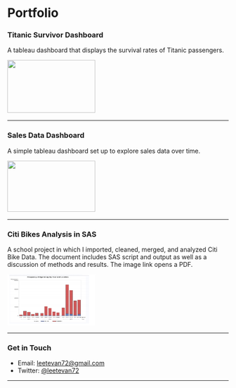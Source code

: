 # Portfolio


    
### Titanic Survivor Dashboard
A tableau dashboard that displays the survival rates of Titanic passengers.

<a href="https://public.tableau.com/profile/leetevan72#!/vizhome/titanicsurvival_15739544718620/Dashboard1"
target="_blank">
<img src="https://github.com/leetevan72/leetevan72.github.io/blob/master/images/screengrabimg.PNG?raw=true" height = "120" width = "200"/>
 </a>
 
---

### Sales Data Dashboard
A simple tableau dashboard set up to explore sales data over time.

<a href="https://public.tableau.com/profile/leetevan72#!/vizhome/SalesDashboard_15740082320880/Dashboard1"
target="_blank">
<img src="https://github.com/leetevan72/leetevan72.github.io/blob/master/images/salesdataimg.png?raw=true" height = "116" width = "200"/>
</a>

---  

### Citi Bikes Analysis in SAS
A school project in which I imported, cleaned, merged, and analyzed Citi Bike Data. The document includes SAS script and output as well as a discussion of methods and results. The image link opens a PDF.

<a href="pdf/Module7FinalProject-converted.pdf"
target="_blank">
<img src="images/sasSnap.PNG" height = "116" width = "200"/>
</a>

---

### Get in Touch

- Email: leetevan72@gmail.com
- Twitter: <a href="https://twitter.com/leetevan72">@leetevan72</a> 

---





